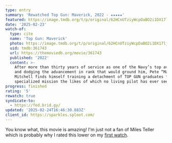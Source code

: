 ```yaml
---
type: entry
summary: 'Rewatched Top Gun: Maverick, 2022 - ★★★★★'
featured: https://image.tmdb.org/t/p/original/62HCnUTziyWcpDaBO2i1DX17ljH.jpg
date: '2025-02-23'
watch-of:
  type: cite
  name: 'Top Gun: Maverick'
  photo: https://image.tmdb.org/t/p/original/62HCnUTziyWcpDaBO2i1DX17ljH.jpg
  uid: tmdb:361743
  url: https://themoviedb.org/movie/361743
  published: '2022'
  content: >-
    After more than thirty years of service as one of the Navy’s top aviators,
    and dodging the advancement in rank that would ground him, Pete “Maverick”
    Mitchell finds himself training a detachment of TOP GUN graduates for a
    specialized mission the likes of which no living pilot has ever seen.
progress: finished
rating: '5'
rewatch: true
syndicate-to:
  - https://fed.brid.gy/
updated: '2025-02-24T16:46:30.883Z'
client_id: https://sparkles.sploot.com/
---
```

You know what, this movie is amazing! I'm just not a fan of Miles Teller which is probably why I rated this lower on my [first watch](/watched/1671775200-top-gun-maverick-2022/).
